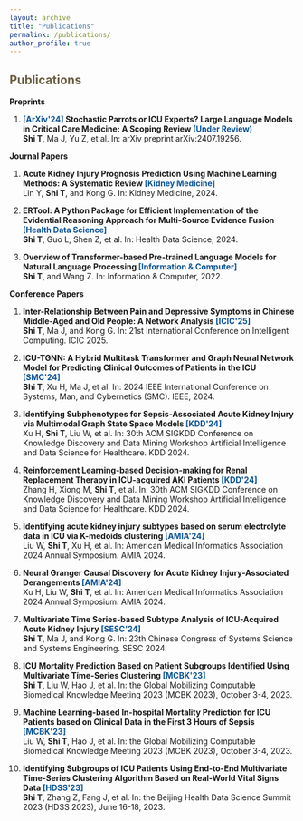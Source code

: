 ```yaml
---
layout: archive
title: "Publications"
permalink: /publications/
author_profile: true
---
```


<span style="color:#6b5d40">Publications</span>
--------

**Preprints**

1. **<span style="color:#0b5394">[ArXiv'24]</span> Stochastic Parrots or ICU Experts? Large Language Models in Critical Care Medicine: A Scoping Review <span style="color:#0b5394">(Under Review)</span>**   
    **Shi T**, Ma J, Yu Z, et al.
    In: arXiv preprint arXiv:2407.19256.


**Journal Papers**

1. **Acute Kidney Injury Prognosis Prediction Using Machine Learning Methods: A Systematic Review <span style="color:#0b5394">[Kidney Medicine]</span>**   
    Lin Y, **Shi T**, and Kong G.
    In: Kidney Medicine, 2024.
2. **ERTool: A Python Package for Efficient Implementation of the Evidential Reasoning Approach for Multi-Source Evidence Fusion <span style="color:#0b5394">[Health Data Science]</span>**   
    **Shi T**, Guo L, Shen Z, et al.
    In: Health Data Science, 2024.

3. **Overview of Transformer-based Pre-trained Language Models for Natural Language Processing <span style="color:#0b5394">[Information & Computer]</span>**   
    **Shi T**, and Wang Z.
    In: Information & Computer, 2022.

**Conference Papers**

1. **Inter-Relationship Between Pain and Depressive Symptoms in Chinese Middle-Aged and Old People: A Network Analysis <span style="color:#0b5394">[ICIC'25]</span>**   
    **Shi T**, Ma J, and Kong G.
    In: 21st International Conference on Intelligent Computing. ICIC 2025.

2. **ICU-TGNN: A Hybrid Multitask Transformer and Graph Neural Network Model for Predicting Clinical Outcomes of Patients in the ICU <span style="color:#0b5394">[SMC'24]</span>**   
    **Shi T**, Xu H, Ma J, et al.
    In: 2024 IEEE International Conference on Systems, Man, and Cybernetics (SMC). IEEE, 2024.

3. **Identifying Subphenotypes for Sepsis-Associated Acute Kidney Injury via Multimodal Graph State Space Models <span style="color:#0b5394">[KDD'24]</span>**   
    Xu H, **Shi T**, Liu W, et al.
    In: 30th ACM SIGKDD Conference on Knowledge Discovery and Data Mining Workshop Artificial Intelligence and Data Science for Healthcare. KDD 2024.

4. **Reinforcement Learning-based Decision-making for Renal Replacement Therapy in ICU-acquired AKI Patients <span style="color:#0b5394">[KDD'24]</span>**   
    Zhang H, Xiong M, **Shi T**, et al.
    In: 30th ACM SIGKDD Conference on Knowledge Discovery and Data Mining Workshop Artificial Intelligence and Data Science for Healthcare. KDD 2024.

5. **Identifying acute kidney injury subtypes based on serum electrolyte data in ICU via K-medoids clustering <span style="color:#0b5394">[AMIA'24]</span>**   
    Liu W, **Shi T**, Xu H, et al.
    In: American Medical Informatics Association 2024 Annual Symposium. AMIA 2024.

6. **Neural Granger Causal Discovery for Acute Kidney Injury-Associated Derangements <span style="color:#0b5394">[AMIA'24]</span>**   
    Xu H, Liu W, **Shi T**, et al.
    In: American Medical Informatics Association 2024 Annual Symposium. AMIA 2024.

7. **Multivariate Time Series-based Subtype Analysis of ICU-Acquired Acute Kidney Injury <span style="color:#0b5394">[SESC'24]</span>**   
    **Shi T**, Ma J, and Kong G.
    In: 23th Chinese Congress of Systems Science and Systems Engineering. SESC 2024.

8. **ICU Mortality Prediction Based on Patient Subgroups Identified Using Multivariate Time-Series Clustering <span style="color:#0b5394">[MCBK'23]</span>**   
    **Shi T**, Liu W, Hao J, et al.
    In: the Global Mobilizing Computable Biomedical Knowledge Meeting 2023 (MCBK 2023),  October 3-4, 2023.

9.  **Machine Learning-based In-hospital Mortality Prediction for ICU Patients based on Clinical Data in the First 3 Hours of Sepsis <span style="color:#0b5394">[MCBK'23]</span>**   
    Liu W, **Shi T**, Hao J, et al.
    In: the Global Mobilizing Computable Biomedical Knowledge Meeting 2023 (MCBK 2023),  October 3-4, 2023.

10. **Identifying Subgroups of ICU Patients Using End-to-End Multivariate Time-Series Clustering Algorithm Based on Real-World Vital Signs Data <span style="color:#0b5394">[HDSS'23]</span>**   
    **Shi T**, Zhang Z, Fang J, et al.
    In: the Beijing Health Data Science Summit 2023 (HDSS 2023),  June 16-18, 2023.


<!-- {% if author.googlescholar %}
  You can also find my articles on <u><a href="{{author.googlescholar}}">my Google Scholar profile</a>.</u>
{% endif %}

{% include base_path %}

{% for post in site.publications reversed %}
  {% include archive-single.html %}
{% endfor %} -->
